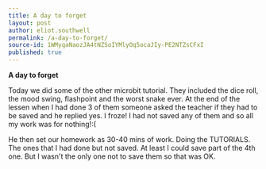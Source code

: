 ```yaml
---
title: A day to forget
layout: post
author: eliot.southwell
permalink: /a-day-to-forget/
source-id: 1WMyqaNaozJA4tNZSoIYMlyOq5ocaJIy-PE2NTZsCFxI
published: true
---
```

**A day to forget**

Today we did some of the other microbit tutorial. They included the dice roll, the mood swing, flashpoint and the worst snake ever. At the end of the lessen when I had done 3 of them someone asked the teacher if they had to be saved and he replied yes. I froze! I had not saved any of them and so all my work was for nothing!:(

He then set our homework as 30-40 mins of work. Doing the TUTORIALS. The ones that I had done but not saved. At least I could save part of the 4th one. But I wasn't the only one not to save them so that was OK.


